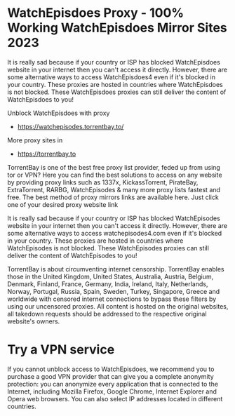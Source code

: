 # WatchEpisdoes Proxy - 100% Working WatchEpisdoes Mirror Sites 2023
It is really sad because if your country or ISP has blocked WatchEpisdoes website in your internet then you can't access it directly. However, there are some alternative ways to access WatchEpisdoes4 even if it's blocked in your country. These proxies are hosted in countries where WatchEpisdoes is not blocked. These WatchEpisdoes proxies can still deliver the content of WatchEpisdoes to you!

Unblock WatchEpisdoes with proxy

- https://watchepisodes.torrentbay.to/

More proxy sites in

- https://torrentbay.to

TorrentBay is one of the best free proxy list provider, feded up from using tor or VPN? Here you can find the best solutions to access on any website by providing proxy links such as 1337x, KickassTorrent, PirateBay, ExtraTorrent, RARBG, WatchEpisodes & many more proxy lists fastest and free. The best method of proxy mirrors links are available here. Just click one of your desired proxy website link

It is really sad because if your country or ISP has blocked WatchEpisodes website in your internet then you can't access it directly. However, there are some alternative ways to access watchepisodes4.com even if it's blocked in your country. These proxies are hosted in countries where WatchEpisodes is not blocked. These WatchEpisodes proxies can still deliver the content of WatchEpisodes to you!

TorrentBay is about circumventing internet censorship. TorrentBay enables those in the United Kingdom, United States, Australia, Austria, Belgium, Denmark, Finland, France, Germany, India, Ireland, Italy, Netherlands, Norway, Portugal, Russia, Spain, Sweden, Turkey, Singapore, Greece and worldwide with censored internet connections to bypass these filters by using our uncensored proxies. All content is hosted on the original websites, all takedown requests should be addressed to the respective original website's owners.



# Try a VPN service
If you cannot unblock access to WatchEpisdoes, we recommend you to purchase a good VPN provider that can give you a complete anonymity protection: you can anonymize every application that is connected to the Internet, including Mozilla Firefox, Google Chrome, Internet Explorer and Opera web browsers. You can also select IP addresses located in different countries.


